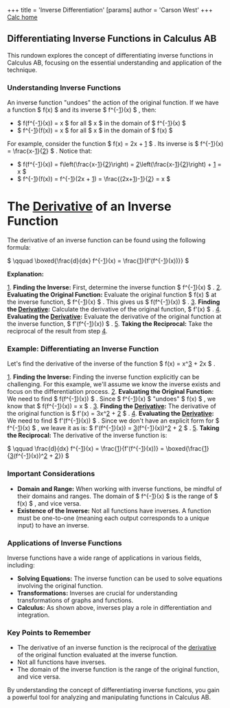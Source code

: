 +++
 title = 'Inverse Differentiation'
[params]
	author = 'Carson West'
+++
[Calc home](./../calc-home/)
## Differentiating Inverse Functions in Calculus AB

This rundown explores the concept of differentiating inverse functions in Calculus AB, focusing on the essential understanding and application of the technique. 

###  Understanding Inverse Functions 

An inverse function "undoes" the action of the original function.  If we have a function  $ f(x) $  and its inverse  $ f^{-[1](./../1/)}(x) $ , then:

*  $ f(f^{-[1](./../1/)}(x)) = x $  for all  $ x $  in the domain of  $ f^{-[1](./../1/)}(x) $ 
*  $ f^{-[1](./../1/)}(f(x)) = x $  for all  $ x $  in the domain of  $ f(x) $ 

For example, consider the function  $ f(x) = 2x + [1](./../1/) $ . Its inverse is  $ f^{-[1](./../1/)}(x) = \frac{x-[1](./../1/)}{[2](./../2/)} $ .  Notice that:

*  $ f(f^{-[1](./../1/)}(x)) = f\left(\frac{x-[1](./../1/)}{[2](./../2/)}\right) = [2](./../2/)\left(\frac{x-[1](./../1/)}{[2](./../2/)}\right) + [1](./../1/) = x $ 
*  $ f^{-[1](./../1/)}(f(x)) = f^{-[1](./../1/)}(2x + [1](./../1/)) = \frac{(2x+[1](./../1/))-[1](./../1/)}{[2](./../2/)} = x $ 

# The [Derivative](./../derivative/) of an Inverse Function

The derivative of an inverse function can be found using the following formula:

 $ \qquad \boxed{\frac{d}{dx} f^{-[1](./../1/)}(x) = \frac{[1](./../1/)}{f'(f^{-[1](./../1/)}(x))}} $ 

**Explanation:**

[1](./../1/). **Finding the Inverse:**  First, determine the inverse function  $ f^{-[1](./../1/)}(x) $ .
[2](./../2/). **Evaluating the Original Function:**  Evaluate the original function  $ f(x) $  at the inverse function,  $ f^{-[1](./../1/)}(x) $ . This gives us  $ f(f^{-[1](./../1/)}(x)) $ .
[3](./../3/). **Finding the [Derivative](./../derivative/):**  Calculate the derivative of the original function,  $ f'(x) $ .
[4](./../4/). **Evaluating the [Derivative](./../derivative/):**  Evaluate the derivative of the original function at the inverse function,  $ f'(f^{-[1](./../1/)}(x)) $ .
[5](./../5/). **Taking the Reciprocal:**  Take the reciprocal of the result from step [4](./../4/).

### Example: Differentiating an Inverse Function

Let's find the derivative of the inverse of the function  $ f(x) = x^[3](./../3/) + 2x $ .

[1](./../1/). **Finding the Inverse:**  Finding the inverse function explicitly can be challenging. For this example, we'll assume we know the inverse exists and focus on the differentiation process. 
[2](./../2/). **Evaluating the Original Function:**  We need to find  $ f(f^{-[1](./../1/)}(x)) $ . Since  $ f^{-[1](./../1/)}(x) $  "undoes"  $ f(x) $ , we know that  $ f(f^{-[1](./../1/)}(x)) = x $ .
[3](./../3/). **Finding the [Derivative](./../derivative/):**  The derivative of the original function is  $ f'(x) = 3x^[2](./../2/) + [2](./../2/) $ .
[4](./../4/). **Evaluating the [Derivative](./../derivative/):**  We need to find  $ f'(f^{-[1](./../1/)}(x)) $ . Since we don't have an explicit form for  $ f^{-[1](./../1/)}(x) $ , we leave it as is:  $ f'(f^{-[1](./../1/)}(x)) = [3](./../3/)(f^{-[1](./../1/)}(x))^[2](./../2/) + [2](./../2/) $ .
[5](./../5/). **Taking the Reciprocal:**  The derivative of the inverse function is:

 $ \qquad \frac{d}{dx} f^{-[1](./../1/)}(x) = \frac{[1](./../1/)}{f'(f^{-[1](./../1/)}(x))} = \boxed{\frac{[1](./../1/)}{[3](./../3/)(f^{-[1](./../1/)}(x))^[2](./../2/) + [2](./../2/)}} $ 

### Important Considerations

* **Domain and Range:** When working with inverse functions, be mindful of their domains and ranges. The domain of  $ f^{-[1](./../1/)}(x) $  is the range of  $ f(x) $ , and vice versa.
* **Existence of the Inverse:** Not all functions have inverses. A function must be one-to-one (meaning each output corresponds to a unique input) to have an inverse.

### Applications of Inverse Functions

Inverse functions have a wide range of applications in various fields, including:

* **Solving Equations:**  The inverse function can be used to solve equations involving the original function.
* **Transformations:**  Inverses are crucial for understanding transformations of graphs and functions.
* **Calculus:**  As shown above, inverses play a role in differentiation and integration.

### Key Points to Remember

* The derivative of an inverse function is the reciprocal of the [derivative](./../derivative/) of the original function evaluated at the inverse function.
* Not all functions have inverses.
* The domain of the inverse function is the range of the original function, and vice versa.

By understanding the concept of differentiating inverse functions, you gain a powerful tool for analyzing and manipulating functions in Calculus AB. 
